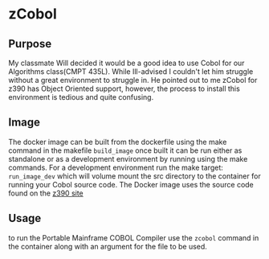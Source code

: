 # zCobol

## Purpose

My classmate Will decided it would be a good idea to use Cobol for our Algorithms class(CMPT 435L). While Ill-advised I couldn't let him struggle without a great environment to struggle in. He pointed out to me zCobol for z390 has Object Oriented support, however, the process to install this environment is tedious and quite confusing. 

## Image

The docker image can be built from the dockerfile using the make command in the makefile `build_image` once built it can be run either as standalone or as a development environment by running using the make commands. For a development environment run the make target: `run_image_dev` which will volume mount the src directory to the container for running your Cobol source code. The Docker image uses the source code found on the [z390 site](http://www.z390.org/zcobol/)

## Usage

to run the Portable Mainframe COBOL Compiler use the `zcobol` command in the container along with an argument for the file to be used.